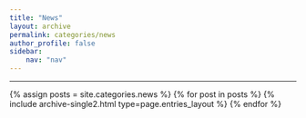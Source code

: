 ```yaml
---
title: "News"
layout: archive
permalink: categories/news
author_profile: false
sidebar: 
    nav: "nav"
---
```


<hr>
{% assign posts = site.categories.news %}
{% for post in posts %} {% include archive-single2.html type=page.entries_layout %} {% endfor %}

